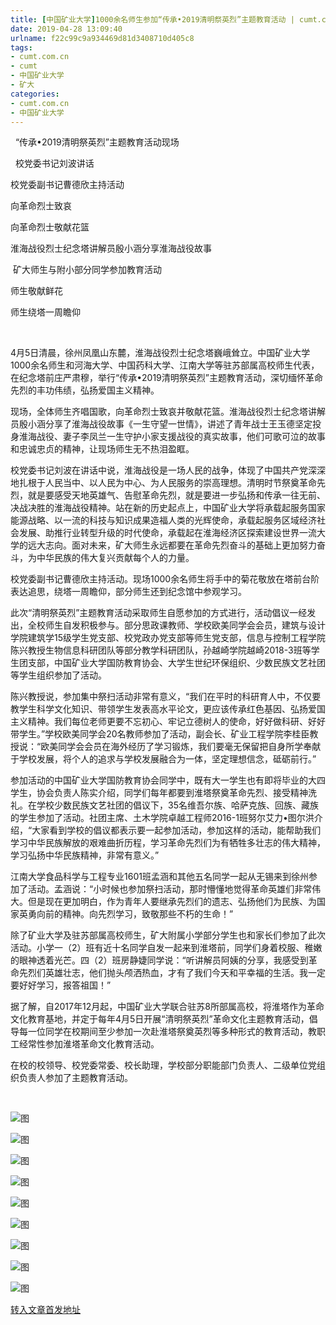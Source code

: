 ```yaml
---
title: [中国矿业大学]1000余名师生参加“传承•2019清明祭英烈”主题教育活动 | cumt.com.cn
date: 2019-04-28 13:09:40
urlname: f22c99c9a934469d81d3408710d405c8
tags: 
- cumt.com.cn
- cumt
- 中国矿业大学
- 矿大
categories:
- cumt.com.cn
- 中国矿业大学
---
```


  “传承•2019清明祭英烈”主题教育活动现场

  校党委书记刘波讲话

校党委副书记曹德欣主持活动

向革命烈士致哀  

向革命烈士敬献花篮

淮海战役烈士纪念塔讲解员殷小涵分享淮海战役故事

 矿大师生与附小部分同学参加教育活动

师生敬献鲜花

师生绕塔一周瞻仰  

  

4月5日清晨，徐州凤凰山东麓，淮海战役烈士纪念塔巍峨耸立。中国矿业大学1000余名师生和河海大学、中国药科大学、江南大学等驻苏部属高校师生代表，在纪念塔前庄严肃穆，举行“传承•2019清明祭英烈”主题教育活动，深切缅怀革命先烈的丰功伟绩，弘扬爱国主义精神。

现场，全体师生齐唱国歌，向革命烈士致哀并敬献花篮。淮海战役烈士纪念塔讲解员殷小涵分享了淮海战役故事《一生守望一世情》，讲述了青年战士王玉德坚定投身淮海战役、妻子李凤兰一生守护小家支援战役的真实故事，他们可歌可泣的故事和忠诚忠贞的精神，让现场师生无不热泪盈眶。

校党委书记刘波在讲话中说，淮海战役是一场人民的战争，体现了中国共产党深深地扎根于人民当中、以人民为中心、为人民服务的崇高理想。清明时节祭奠革命先烈，就是要感受天地英雄气、告慰革命先烈，就是要进一步弘扬和传承一往无前、决战决胜的淮海战役精神。站在新的历史起点上，中国矿业大学将承载起服务国家能源战略、以一流的科技与知识成果造福人类的光辉使命，承载起服务区域经济社会发展、助推行业转型升级的时代使命，承载起在淮海经济区探索建设世界一流大学的远大志向。面对未来，矿大师生永远都要在革命先烈奋斗的基础上更加努力奋斗，为中华民族的伟大复兴贡献每个人的力量。

校党委副书记曹德欣主持活动。现场1000余名师生将手中的菊花敬放在塔前台阶表达追思，绕塔一周瞻仰，部分师生还到纪念馆中参观学习。

此次“清明祭英烈”主题教育活动采取师生自愿参加的方式进行，活动倡议一经发出，全校师生自发积极参与。部分思政课教师、学校欧美同学会会员，建筑与设计学院建筑学15级学生党支部、校党政办党支部等师生党支部，信息与控制工程学院陈兴教授生物信息科研团队等部分教学科研团队，孙越崎学院越崎2018-3班等学生团支部，中国矿业大学国防教育协会、大学生世纪环保组织、少数民族文艺社团等学生组织参加了活动。

陈兴教授说，参加集中祭扫活动非常有意义，“我们在平时的科研育人中，不仅要教学生科学文化知识、带领学生发表高水平论文，更应该传承红色基因、弘扬爱国主义精神。我们每位老师更要不忘初心、牢记立德树人的使命，好好做科研、好好带学生。”学校欧美同学会20名教师参加了活动，副会长、矿业工程学院李桂臣教授说：“欧美同学会会员在海外经历了学习锻炼，我们要毫无保留把自身所学奉献于学校发展，将个人的追求与学校发展融合为一体，坚定理想信念，砥砺前行。”

参加活动的中国矿业大学国防教育协会同学中，既有大一学生也有即将毕业的大四学生，协会负责人陈实介绍，同学们每年都要到淮塔祭奠革命先烈、接受精神洗礼。在学校少数民族文艺社团的倡议下，35名维吾尔族、哈萨克族、回族、藏族的学生参加了活动。社团主席、土木学院卓越工程师2016-1班努尔艾力•图尔洪介绍，“大家看到学校的倡议都表示要一起参加活动，参加这样的活动，能帮助我们学习中华民族解放的艰难曲折历程，学习革命先烈们为有牺牲多壮志的伟大精神，学习弘扬中华民族精神，非常有意义。”

江南大学食品科学与工程专业1601班孟涵和其他五名同学一起从无锡来到徐州参加了活动。孟涵说：“小时候也参加祭扫活动，那时懵懂地觉得革命英雄们非常伟大。但是现在更加明白，作为青年人要继承先烈们的遗志、弘扬他们为民族、为国家英勇向前的精神。向先烈学习，致敬那些不朽的生命！”

除了矿业大学及驻苏部属高校师生，矿大附属小学部分学生也和家长们参加了此次活动。小学一（2）班有近十名同学自发一起来到淮塔前，同学们身着校服、稚嫩的眼神透着光芒。四（2）班房静婕同学说：“听讲解员阿姨的分享，我感受到革命先烈们英雄壮志，他们抛头颅洒热血，才有了我们今天和平幸福的生活。我一定要好好学习，报答祖国！”

据了解，自2017年12月起，中国矿业大学联合驻苏8所部属高校，将淮塔作为革命文化教育基地，并定于每年4月5日开展“清明祭英烈”革命文化主题教育活动，倡导每一位同学在校期间至少参加一次赴淮塔祭奠英烈等多种形式的教育活动，教职工经常性参加淮塔革命文化教育活动。

在校的校领导、校党委常委、校长助理，学校部分职能部门负责人、二级单位党组织负责人参加了主题教育活动。

  

![图](http://xwzx.cumt.edu.cn/_upload/article/images/4d/bf/b65937464b068bdabb909b8a7544/d0bdf1d3-5e39-4aab-8db0-b35b02897ec2.jpg)

![图](http://xwzx.cumt.edu.cn/_upload/article/images/4d/bf/b65937464b068bdabb909b8a7544/61994ccf-d5d7-4a41-897c-281b8615354a.jpg)

![图](http://xwzx.cumt.edu.cn/_upload/article/images/4d/bf/b65937464b068bdabb909b8a7544/b6c96e1b-66ec-45fd-ac54-de77f3db2d19.jpg)

![图](http://xwzx.cumt.edu.cn/_upload/article/images/4d/bf/b65937464b068bdabb909b8a7544/8204b4da-8cff-4ba7-b89d-45fdf510a2d8.jpg)

![图](http://xwzx.cumt.edu.cn/_upload/article/images/4d/bf/b65937464b068bdabb909b8a7544/764460ab-3378-4f48-8207-14cb4dbb75c9.jpg)

![图](http://xwzx.cumt.edu.cn/_upload/article/images/4d/bf/b65937464b068bdabb909b8a7544/9cf188e2-bf5a-4ffc-9247-0091314fd75c.jpg)

![图](http://xwzx.cumt.edu.cn/_upload/article/images/4d/bf/b65937464b068bdabb909b8a7544/8e5d8689-a396-437a-9969-ff8e693467b8.jpg)

![图](http://xwzx.cumt.edu.cn/_upload/article/images/4d/bf/b65937464b068bdabb909b8a7544/42ebdefa-cb32-4200-a3fe-f47db4d007b8.jpg)

![图](http://xwzx.cumt.edu.cn/_upload/article/images/4d/bf/b65937464b068bdabb909b8a7544/1b2fe9d6-7cdc-482e-a727-02895d8342a4.jpg)

[转入文章首发地址](http://xwzx.cumt.edu.cn/e9/b0/c513a518576/page.htm)